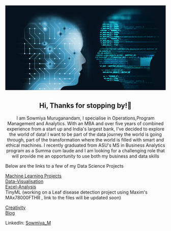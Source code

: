 # ![header](https://github.com/sowmya2790/Sowmiya_Portfolio/blob/89e0ffe4720cdcef302a4de9a2e03ef9e9783542/header.png)

<h2 align="center">Hi, Thanks for stopping by!👋</h2>
<p align="center"> I am Sowmiya Muruganandam, I specialise in Operations,Program Management and Analytics. With an MBA and over five years of combined experience from a start up and India's largest bank, I've decided to explore the world of data! I want to be part of the data journey the world is going through, part of the transformation where the world is  filled with smart and ethical machines.
I recently graduated from ASU's MS in Business Analytics program as a Summa cum laude and I am looking for a challenging role that will provide me an opportunity to use both my business and data skills </p>

Below are the links to a few of my Data Science Projects

[Machine Learning Projects](https://sowmya2790.github.io/Machine-Learning/)
<br>
[Data-Visualisation](https://sowmya2790.github.io/Data-Visualisation/)
<br>
[Excel-Analysis](https://sowmya2790.github.io/Excel-Analysis/)
<br>
TinyML (working on a Leaf disease detection project using Maxim's MAx78000FTHR , link to the files will be updated soon)
<br>

[Creativity](https://sowmya2790.github.io/Creativity/)
<br>
[Blog](https://sowmya2790.github.io/Blog/)
<br>

LinkedIn: [Sowmiya_M](https://www.linkedin.com/in/sowmiyamuruganandam)
